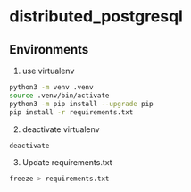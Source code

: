 # distributed_postgresql

## Environments

1. use virtualenv

```bash
python3 -m venv .venv
source .venv/bin/activate
python3 -m pip install --upgrade pip
pip install -r requirements.txt
```

2. deactivate virtualenv

```bash
deactivate
```

3. Update requirements.txt

```bash
freeze > requirements.txt
```
